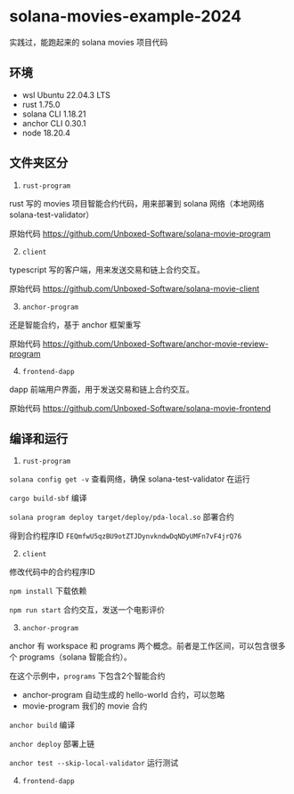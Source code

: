 # solana-movies-example-2024

实践过，能跑起来的 solana movies 项目代码

## 环境

- wsl Ubuntu 22.04.3 LTS
- rust 1.75.0
- solana CLI 1.18.21
- anchor CLI 0.30.1
- node 18.20.4

## 文件夹区分

1. `rust-program`

rust 写的 movies 项目智能合约代码，用来部署到 solana 网络（本地网络 solana-test-validator）

原始代码 https://github.com/Unboxed-Software/solana-movie-program

2. `client`

typescript 写的客户端，用来发送交易和链上合约交互。

原始代码 https://github.com/Unboxed-Software/solana-movie-client

3. `anchor-program`

还是智能合约，基于 anchor 框架重写

原始代码 https://github.com/Unboxed-Software/anchor-movie-review-program

4. `frontend-dapp`

dapp 前端用户界面，用于发送交易和链上合约交互。

原始代码 https://github.com/Unboxed-Software/solana-movie-frontend

## 编译和运行

1. `rust-program`

`solana config get -v` 查看网络，确保 solana-test-validator 在运行

`cargo build-sbf` 编译

`solana program deploy target/deploy/pda-local.so` 部署合约

得到合约程序ID `FEQmfwU5qzBU9otZTJDynvkndwDqNDyUMFn7vF4jrQ76`

2. `client`

修改代码中的合约程序ID

`npm install` 下载依赖

`npm run start` 合约交互，发送一个电影评价

3. `anchor-program`

anchor 有 workspace 和 programs 两个概念。前者是工作区间，可以包含很多个 programs（solana 智能合约）。

在这个示例中，`programs` 下包含2个智能合约

- anchor-program 自动生成的 hello-world 合约，可以忽略
- movie-program 我们的 movie 合约

`anchor build` 编译

`anchor deploy` 部署上链

`anchor test --skip-local-validator` 运行测试

4. `frontend-dapp`

